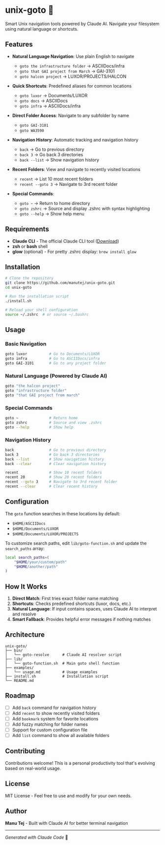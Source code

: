 # unix-goto 🚀

Smart Unix navigation tools powered by Claude AI. Navigate your filesystem using natural language or shortcuts.

## Features

- **Natural Language Navigation**: Use plain English to navigate
  - `goto the infrastructure folder` → ASCIIDocs/infra
  - `goto that GAI project from March` → GAI-3101
  - `goto halcon project` → LUXOR/PROJECTS/HALCON

- **Quick Shortcuts**: Predefined aliases for common locations
  - `goto luxor` → Documents/LUXOR
  - `goto docs` → ASCIIDocs
  - `goto infra` → ASCIIDocs/infra

- **Direct Folder Access**: Navigate to any subfolder by name
  - `goto GAI-3101`
  - `goto WA3590`

- **Navigation History**: Automatic tracking and navigation history
  - `back` → Go to previous directory
  - `back 3` → Go back 3 directories
  - `back --list` → Show navigation history

- **Recent Folders**: View and navigate to recently visited locations
  - `recent` → List 10 most recent folders
  - `recent --goto 3` → Navigate to 3rd recent folder

- **Special Commands**:
  - `goto ~` → Return to home directory
  - `goto zshrc` → Source and display .zshrc with syntax highlighting
  - `goto --help` → Show help menu

## Requirements

- **Claude CLI** - The official Claude CLI tool ([Download](https://github.com/anthropics/claude-code))
- **zsh** or **bash** shell
- **glow** (optional) - For pretty .zshrc display: `brew install glow`

## Installation

```bash
# Clone the repository
git clone https://github.com/manutej/unix-goto.git
cd unix-goto

# Run the installation script
./install.sh

# Reload your shell configuration
source ~/.zshrc  # or source ~/.bashrc
```

## Usage

### Basic Navigation
```bash
goto luxor          # Go to Documents/LUXOR
goto infra          # Go to ASCIIDocs/infra
goto GAI-3101       # Go to any project folder
```

### Natural Language (Powered by Claude AI)
```bash
goto "the halcon project"
goto "infrastructure folder"
goto "that GAI project from march"
```

### Special Commands
```bash
goto ~              # Return home
goto zshrc          # Source and view .zshrc
goto --help         # Show help
```

### Navigation History
```bash
back                # Go to previous directory
back 3              # Go back 3 directories
back --list         # Show navigation history
back --clear        # Clear navigation history

recent              # Show 10 recent folders
recent 20           # Show 20 recent folders
recent --goto 3     # Navigate to 3rd recent folder
recent --clear      # Clear recent history
```

## Configuration

The `goto` function searches in these locations by default:
- `$HOME/ASCIIDocs`
- `$HOME/Documents/LUXOR`
- `$HOME/Documents/LUXOR/PROJECTS`

To customize search paths, edit `lib/goto-function.sh` and update the `search_paths` array:

```bash
local search_paths=(
    "$HOME/your/custom/path"
    "$HOME/another/path"
)
```

## How It Works

1. **Direct Match**: First tries exact folder name matching
2. **Shortcuts**: Checks predefined shortcuts (luxor, docs, etc.)
3. **Natural Language**: If input contains spaces, uses Claude AI to interpret and resolve
4. **Smart Fallback**: Provides helpful error messages if nothing matches

## Architecture

```
unix-goto/
├── bin/
│   └── goto-resolve      # Claude AI resolver script
├── lib/
│   └── goto-function.sh  # Main goto shell function
├── examples/
│   └── usage.md          # Usage examples
├── install.sh            # Installation script
└── README.md
```

## Roadmap

- [ ] Add `back` command for navigation history
- [ ] Add `recent` to show recently visited folders
- [ ] Add `bookmark` system for favorite locations
- [ ] Add fuzzy matching for folder names
- [ ] Support for custom configuration file
- [ ] Add `list` command to show all available folders

## Contributing

Contributions welcome! This is a personal productivity tool that's evolving based on real-world usage.

## License

MIT License - Feel free to use and modify for your own needs.

## Author

**Manu Tej** - Built with Claude AI for better terminal navigation

---

*Generated with Claude Code* 🤖
